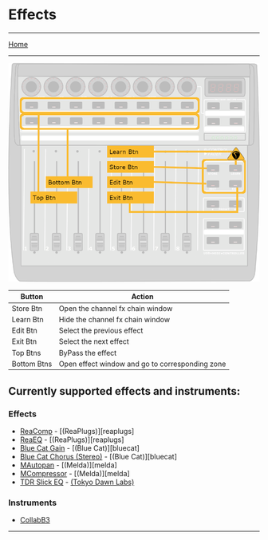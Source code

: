# Effects

---

[Home](../)

---

![logo](../assets/zones-effects.png)

| Button | Action |
|--------|--------|
| Store Btn | Open the channel fx chain window |
| Learn Btn | Hide the channel fx chain window |
| Edit Btn | Select the previous effect |
| Exit Btn | Select the next effect |
| Top Btns | ByPass the effect |
| Bottom Btns | Open effect window and go to corresponding zone |

## Currently supported effects and instruments:

### Effects

* [ReaComp](./ReaComp.md) - [(ReaPlugs)][reaplugs]
* [ReaEQ](./ReaEQ.md) - [(ReaPlugs)][reaplugs]
* [Blue Cat Gain](./BlueCatGain.md) - [(Blue Cat)][bluecat]
* [Blue Cat Chorus (Stereo)](./BlueCatChorusStereo.md) - [(Blue Cat)][bluecat]
* [MAutopan](./MAutopan.md) - [(Melda)][melda]
* [MCompressor](./MCompressor.md) - [(Melda)][melda]
* [TDR Slick EQ](./SlickEQ.md) - [(Tokyo Dawn Labs)](tdr)

### Instruments

* [CollabB3](https://sampleson.com/collab3-free-tonewheel-organ.html)

---
